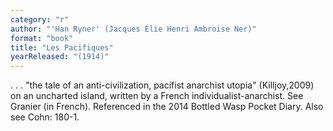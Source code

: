 ```yaml
---
category: "r"
author: "'Han Ryner' (Jacques Élie Henri Ambroise Ner)"
format: "book"
title: "Les Pacifiques"
yearReleased: "(1914)"
---
```

. . . "the tale of an anti-civilization, pacifist anarchist utopia" (Killjoy,2009) on an uncharted island, written by a French individualist-anarchist. See Granier (in French). Referenced in the 2014 Bottled Wasp Pocket Diary. Also see Cohn: 180-1.
 
 